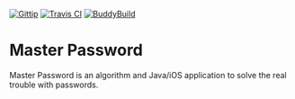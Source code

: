 [![Gittip](http://img.shields.io/gittip/lhunath.png)](https://www.gittip.com/lhunath/)
[![Travis CI](http://img.shields.io/travis-ci/Lyndir/MasterPassword.png)](https://travis-ci.org/Lyndir/MasterPassword)
[![BuddyBuild](https://dashboard.buddybuild.com/api/statusImage?appID=5657a29028898101003ae8f8&branch=master&build=latest)](https://dashboard.buddybuild.com/apps/5657a29028898101003ae8f8/build/latest)

# Master Password

Master Password is an algorithm and Java/iOS application to solve the real trouble with passwords.
